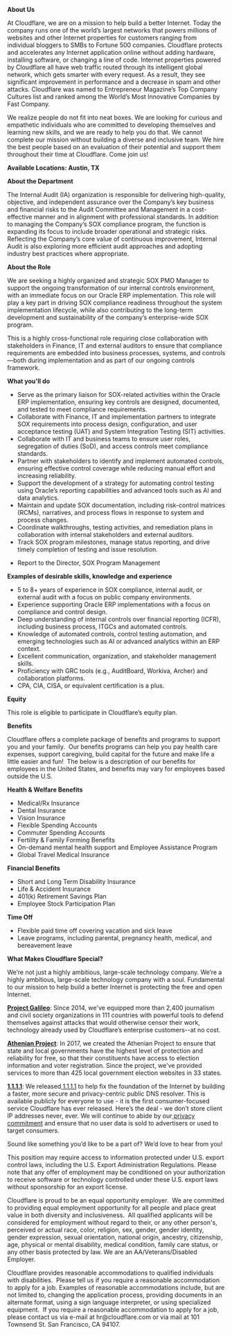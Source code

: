 <div class="content-intro">
	<div><strong>About Us</strong></div>
	<div>
		<p>At Cloudflare, we are on a mission to help build a better Internet. Today the company runs one of the world’s largest networks that powers millions of websites and other Internet properties for customers ranging from individual bloggers to SMBs to Fortune 500 companies. Cloudflare protects and accelerates any Internet application online without adding hardware, installing software, or changing a line of code. Internet properties powered by Cloudflare all have web traffic routed through its intelligent global network, which gets smarter with every request. As a result, they see significant improvement in performance and a decrease in spam and other attacks. Cloudflare was named to Entrepreneur Magazine’s Top Company Cultures list and ranked among the World’s Most Innovative Companies by Fast Company.&nbsp;</p>
		<p><span style="font-weight: 400;">We realize people do not fit into neat boxes. We are looking for curious and empathetic individuals who are committed to developing themselves and learning new skills, and we are ready to help you do that. We cannot complete our mission without building a diverse and inclusive team. We hire the best people based on an evaluation of their potential and support them throughout their time at Cloudflare. Come join us!&nbsp;</span></p>
	</div>
</div>
<p><strong>Available Locations: Austin, TX</strong></p>
<p><strong>About the Department</strong></p>
<p>The Internal Audit (IA) organization is responsible for delivering high-quality, objective, and independent assurance over the Company’s key business and financial risks to the Audit Committee and Management in a cost-effective manner and in alignment with professional standards. In addition to managing the Company’s SOX compliance program, the function is expanding its focus to include broader operational and strategic risks. Reflecting the Company’s core value of continuous improvement, Internal Audit is also exploring more efficient audit approaches and adopting industry best practices where appropriate.</p>
<p><strong>About the Role</strong></p>
<p>We are seeking a highly organized and strategic SOX PMO Manager to support the ongoing transformation of our internal controls environment, with an immediate focus on our Oracle ERP implementation. This role will play a key part in driving SOX compliance readiness throughout the system implementation lifecycle, while also contributing to the long-term development and sustainability of the company’s enterprise-wide SOX program.</p>
<p>This is a highly cross-functional role requiring close collaboration with stakeholders in Finance, IT and external auditors to ensure that compliance requirements are embedded into business processes, systems, and controls—both during implementation and as part of our ongoing controls framework.</p>
<p><strong>What you'll do</strong></p>
<ul>
	<li>Serve as the primary liaison for SOX-related activities within the Oracle ERP implementation, ensuring key controls are designed, documented, and tested to meet compliance requirements.</li>
	<li>Collaborate with Finance, IT and implementation partners to integrate SOX requirements into process design, configuration, and user acceptance testing (UAT) and System Integration Testing (SIT) activities.</li>
	<li>Collaborate with IT and business teams to ensure user roles, segregation of duties (SoD), and access controls meet compliance standards.</li>
	<li>Partner with stakeholders to identify and implement automated controls, ensuring effective control coverage while reducing manual effort and increasing reliability.</li>
	<li>Support the development of a strategy for automating control testing using Oracle’s reporting capabilities and advanced tools such as AI and data analytics.</li>
	<li>Maintain and update SOX documentation, including risk-control matrices (RCMs), narratives, and process flows in response to system and process changes.</li>
	<li>Coordinate walkthroughs, testing activities, and remediation plans in collaboration with internal stakeholders and external auditors.</li>
	<li>Track SOX program milestones, manage status reporting, and drive timely completion of testing and issue resolution.</li>
</ul>
<ul>
	<li>Report to the Director, SOX Program Management</li>
</ul>
<p><strong>Examples of desirable skills, knowledge and experience</strong></p>
<ul>
	<li>5 to 8+ years of experience in SOX compliance, internal audit, or external audit with a focus on public company environments.</li>
	<li>Experience supporting Oracle ERP implementations with a focus on compliance and control design.</li>
	<li>Deep understanding of internal controls over financial reporting (ICFR), including business process, ITGCs and automated controls.</li>
	<li>Knowledge of automated controls, control testing automation, and emerging technologies such as AI or advanced analytics within an ERP context.</li>
	<li>Excellent communication, organization, and stakeholder management skills.</li>
	<li>Proficiency with GRC tools (e.g., AuditBoard, Workiva, Archer) and collaboration platforms.</li>
	<li>CPA, CIA, CISA, or equivalent certification is a plus.</li>
</ul>
<p></p>
<p><strong>Equity</strong></p>
<p>This role is eligible to participate in Cloudflare’s equity plan.</p>
<p><strong>Benefits</strong></p>
<p>Cloudflare offers a complete package of benefits and programs to support you and your family.&nbsp; Our benefits programs can help you pay health care expenses, support caregiving, build capital for the future and make life a little easier and fun!&nbsp; The below is a description of our benefits for employees in the United States, and benefits may vary for employees based outside the U.S.</p>
<p><strong>Health &amp; Welfare Benefits</strong></p>
<ul>
	<li>Medical/Rx Insurance</li>
	<li>Dental Insurance</li>
	<li>Vision Insurance</li>
	<li>Flexible Spending Accounts</li>
	<li>Commuter Spending Accounts</li>
	<li>Fertility &amp; Family Forming Benefits</li>
	<li>On-demand mental health support and Employee Assistance Program</li>
	<li>Global Travel Medical Insurance</li>
</ul>
<p><strong>Financial Benefits</strong></p>
<ul>
	<li>Short and Long Term Disability Insurance</li>
	<li>Life &amp; Accident Insurance</li>
	<li>401(k) Retirement Savings Plan</li>
	<li>Employee Stock Participation Plan</li>
</ul>
<p><strong>Time Off</strong></p>
<ul>
	<li>Flexible paid time off covering vacation and sick leave</li>
	<li>Leave programs, including parental, pregnancy health, medical, and bereavement leave</li>
</ul>
<p></p>
<div class="content-conclusion">
	<p><strong>What Makes Cloudflare Special?</strong></p>
	<p><span style="font-weight: 400;">We’re not just a highly ambitious, large-scale technology company. We’re a highly ambitious, large-scale technology company with a soul. Fundamental to our mission to help build a better Internet is protecting the free and open Internet.</span></p>
	<p><a href="https://blog.cloudflare.com/protecting-free-expression-online/"><strong>Project Galileo</strong></a><span style="font-weight: 400;">: Since 2014, we've equipped more than 2,400 journalism and civil society organizations in 111 countries with powerful tools to defend themselves against attacks that would otherwise censor their work, technology already used by Cloudflare’s enterprise customers--at no cost.</span></p>
	<p><strong><a href="https://www.cloudflare.com/athenian/">Athenian Project</a></strong><span style="font-weight: 400;">: In 2017, we created the Athenian Project to ensure that state and local governments have the highest level of protection and reliability for free, so that their constituents have access to election information and voter registration. Since the project, we've provided services to more than 425 local government election websites in 33 states.</span></p>
	<p><a href="https://1.1.1.1/"><strong>1.1.1.1</strong></a><span style="font-weight: 400;">: We released</span><a href="https://1.1.1.1/"> <span style="font-weight: 400;">1.1.1.1</span></a><span style="font-weight: 400;"> to help fix the foundation of the Internet by building a faster, more secure and privacy-centric public DNS resolver. This is available publicly for everyone to use - it is the first consumer-focused service Cloudflare has ever released. Here’s the deal - we don’t store client IP addresses never, ever. We will continue to abide by our</span><a href="https://developers.cloudflare.com/1.1.1.1/privacy/public-dns-resolver"> privacy commitment</a><span style="font-weight: 400;"> and ensure that no user data is sold to advertisers or used to target consumers.</span></p>
	<p><span style="font-weight: 400;">Sound like something you’d like to be a part of? We’d love to hear from you!</span></p>
	<p><span style="font-weight: 400;">This position may require access to information protected under U.S. export control laws, including the U.S. Export Administration Regulations. Please note that any offer of employment may be conditioned on your authorization to receive software or technology controlled under these U.S. export laws without sponsorship for an export license.</span></p>
	<p><span style="font-weight: 400;">Cloudflare is proud to be an equal opportunity employer. &nbsp;We are committed to providing equal employment opportunity for all people and place great value in both diversity and inclusiveness. &nbsp;All qualified applicants will be considered for employment without regard to their, or any other person's, perceived or actual</span> <span style="font-weight: 400;">race, color, religion, sex, gender, gender identity, gender expression, sexual orientation, national origin, ancestry, citizenship, age, physical or mental disability, medical condition, family care status, or any other basis protected by law. </span><span style="font-weight: 400;">We are an AA/Veterans/Disabled Employer.</span></p>
	<p><span style="font-weight: 400;">Cloudflare provides reasonable accommodations to qualified individuals with disabilities. &nbsp;Please tell us if you require a reasonable accommodation to apply for a job. Examples of reasonable accommodations include, but are not limited to, changing the application process, providing documents in an alternate format, using a sign language interpreter, or using specialized equipment. &nbsp;If you require a reasonable accommodation to apply for a job, please contact us via e-mail at </span><span style="font-weight: 400;">hr@cloudflare.com</span><span style="font-weight: 400;"> or via mail at 101 Townsend St. San Francisco, CA 94107.</span></p>
</div>